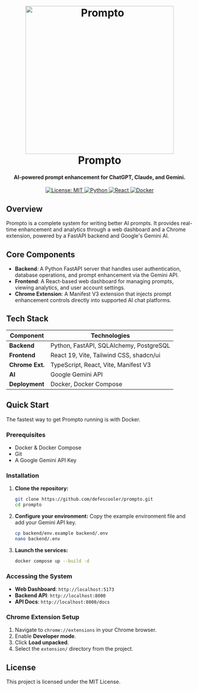 <h1 align="center">
  <br>
  <img src="https://github.com/user-attachments/assets/fc960221-0bcf-4f7e-9204-b83c1e2fdea2" alt="Prompto" width="400">
  <br>
  Prompto
  <br>
</h1>

<h4 align="center">AI-powered prompt enhancement for ChatGPT, Claude, and Gemini.</h4>

<p align="center">
  <a href="https://opensource.org/licenses/MIT">
    <img src="https://img.shields.io/badge/License-MIT-yellow.svg" alt="License: MIT">
  </a>
  <a href="https://www.python.org/downloads/">
    <img src="https://img.shields.io/badge/Python-3.11+-blue.svg" alt="Python">
  </a>
  <a href="https://react.dev/">
    <img src="https://img.shields.io/badge/React-19-blue.svg" alt="React">
  </a>
  <a href="https://www.docker.com/">
    <img src="https://img.shields.io/badge/Docker-Supported-blue.svg" alt="Docker">
  </a>
</p>

## Overview

Prompto is a complete system for writing better AI prompts. It provides real-time enhancement and analytics through a web dashboard and a Chrome extension, powered by a FastAPI backend and Google's Gemini AI.

## Core Components

-   **Backend**: A Python FastAPI server that handles user authentication, database operations, and prompt enhancement via the Gemini API.
-   **Frontend**: A React-based web dashboard for managing prompts, viewing analytics, and user account settings.
-   **Chrome Extension**: A Manifest V3 extension that injects prompt enhancement controls directly into supported AI chat platforms.

## Tech Stack

| Component         | Technologies                               |
| ----------------- | ------------------------------------------ |
| **Backend**       | Python, FastAPI, SQLAlchemy, PostgreSQL    |
| **Frontend**      | React 19, Vite, Tailwind CSS, shadcn/ui    |
| **Chrome Ext.**   | TypeScript, React, Vite, Manifest V3       |
| **AI**            | Google Gemini API                          |
| **Deployment**    | Docker, Docker Compose                     |

## Quick Start

The fastest way to get Prompto running is with Docker.

### Prerequisites

-   Docker & Docker Compose
-   Git
-   A Google Gemini API Key

### Installation

1.  **Clone the repository:**
    ```sh
    git clone https://github.com/defescooler/prompto.git
    cd prompto
    ```

2.  **Configure your environment:**
    Copy the example environment file and add your Gemini API key.
    ```sh
    cp backend/env.example backend/.env
    nano backend/.env
    ```

3.  **Launch the services:**
    ```sh
    docker compose up --build -d
    ```

### Accessing the System

-   **Web Dashboard**: `http://localhost:5173`
-   **Backend API**: `http://localhost:8000`
-   **API Docs**: `http://localhost:8000/docs`

### Chrome Extension Setup

1.  Navigate to `chrome://extensions` in your Chrome browser.
2.  Enable **Developer mode**.
3.  Click **Load unpacked**.
4.  Select the `extension/` directory from the project.

## License

This project is licensed under the MIT License.

